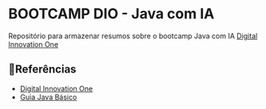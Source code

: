 
# BOOTCAMP DIO - Java com IA
Repositório para armazenar resumos sobre o bootcamp Java com IA [Digital Innovation One](https://www.dio.me/)



## 🔎Referências
- [Digital Innovation One](https://www.dio.me/)
- [Guia Java Básico](https://glysns.gitbook.io/java-basico)



